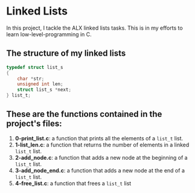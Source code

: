 # Linked Lists

In this project, I tackle the ALX linked lists tasks. This is in my efforts to learn low-level-programming in C.

## The structure of my linked lists

```C
typedef struct list_s
{
    char *str;
    unsigned int len;
    struct list_s *next;
} list_t;
```

## These are the functions contained in the project's files:

1. **0-print_list.c**: a function that prints all the elements of a `list_t` list.
2. **1-list_len.c**: a function that returns the number of elements in a linked `list_t` list.
3. **2-add_node.c**: a function that adds a new node at the beginning of a `list_t` list.
4. **3-add_node_end.c**: a function that adds a new node at the end of a `list_t` list.
5. **4-free_list.c**: a function that frees a `list_t` list

